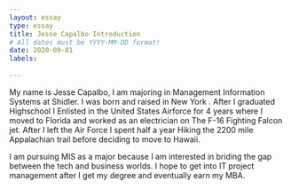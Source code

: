 ```yaml
---
layout: essay
type: essay
title: Jesse Capalbo Introduction
# All dates must be YYYY-MM-DD format!
date: 2020-09-01
labels:
  
---
```


My name is Jesse Capalbo, I am majoring in Management Information Systems at Shidler. I was born and raised in New York . After I graduated Highschool I Enlisted in the United States Airforce for 4 years where I moved to Florida and worked as an electrician on The F-16 Fighting Falcon jet. After I left the Air Force I spent half a year Hiking the 2200 mile Appalachian trail before deciding to move to Hawaii.

I am pursuing MIS as a major because I am interested in briding the gap between the tech and business worlds. I hope to get into IT project management after I get my degree and eventually earn my MBA.
